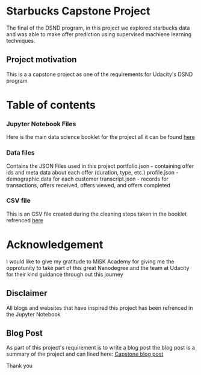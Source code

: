 # Starbucks Capstone Project 
The final of the DSND program, in this project we explored starbucks data and was able to make offer prediction using supervised machiene learning techniques.
## Project motivation
This is a a capstone project as one of the requirements for Udacity's DSND program 
# Table of contents 
### Jupyter Notebook Files
Here is the main data science booklet for the project all it can be found [here](https://github.com/Hanan1001/Starbucks_Capstone/blob/master/Starbucks_Capstone_notebook.ipynb)
### Data files
Contains the JSON Files used in this project 
portfolio.json - containing offer ids and meta data about each offer (duration, type, etc.)
profile.json - demographic data for each customer
transcript.json - records for transactions, offers received, offers viewed, and offers completed
### CSV file
This is an CSV file created during the cleaning steps taken in the booklet refrenced [here](https://github.com/Hanan1001/Starbucks_Capstone/blob/master/Starbucks_Capstone_notebook.ipynb)
# Acknowledgement
I would like to give my gratitude to MiSK Academy for giving me the opprotunity to take part of this great Nanodegree and the team at Udacity for their kind guidance through out this journey 
## Disclaimer
All blogs and websites that have inspired this project has been refrenced in the Jupyter Notebook 
## Blog Post
As part of this project's requirement is to write a blog post 
the blog post is a summary of the project and can lined here: [Capstone blog post](https://dosarih2.wixsite.com/website/post/starbucks-capstone-challenge)

Thank you 

